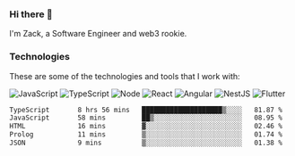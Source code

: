 ### Hi there 👋
I'm Zack, a Software Engineer and web3 rookie.

### Technologies
These are some of the technologies and tools that I work with:

![JavaScript](https://img.shields.io/badge/JavaScript-323330.svg?logo=javascript&logoColor=F7DF1E) 
![TypeScript](https://img.shields.io/badge/TypeScript-007ACC.svg?logo=typescript&logoColor=white) 
![Node](https://img.shields.io/badge/Node.js-43853D.svg?logo=node.js&logoColor=white)
![React](https://img.shields.io/badge/React-20232a.svg?logo=react&logoColor=61DAFB) 
![Angular](https://img.shields.io/badge/Angular-E23237.svg?logo=angularjs&logoColor=white)
![NestJS](https://img.shields.io/badge/NestJS-E0234E?logo=nestjs&logoColor=white)
![Flutter](https://img.shields.io/badge/Flutter-02569B.svg?logo=flutter&logoColor=white)

<!--START_SECTION:waka-->

```txt
TypeScript       8 hrs 56 mins   ████████████████████▒░░░░   81.87 %
JavaScript       58 mins         ██▒░░░░░░░░░░░░░░░░░░░░░░   08.95 %
HTML             16 mins         ▓░░░░░░░░░░░░░░░░░░░░░░░░   02.46 %
Prolog           11 mins         ▒░░░░░░░░░░░░░░░░░░░░░░░░   01.74 %
JSON             9 mins          ▒░░░░░░░░░░░░░░░░░░░░░░░░   01.38 %
```

<!--END_SECTION:waka-->
